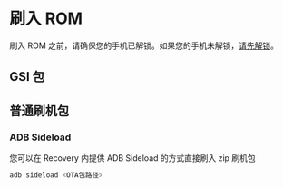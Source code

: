 # 刷入 ROM

刷入 ROM 之前，请确保您的手机已解锁。如果您的手机未解锁，[请先解锁](../unlock/index.md)。

## GSI 包

## 普通刷机包

### ADB Sideload

您可以在 Recovery 内提供 ADB Sideload 的方式直接刷入 zip 刷机包

``` bash
adb sideload <OTA包路径>
```

